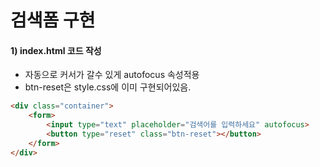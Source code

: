 # 검색폼 구현

#### 1) index.html 코드 작성

- 자동으로 커서가 갈수 있게 autofocus 속성적용
- btn-reset은 style.css에 이미 구현되어있음.

```html
<div class="container">
    <form>
        <input type="text" placeholder="검색어를 입력하세요" autofocus>
        <button type="reset" class="btn-reset"></button>
    </form>
</div>
```

